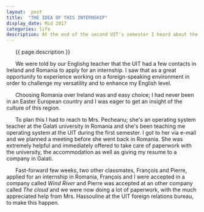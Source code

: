 ```yaml
---
layout:  post
title:  "THE IDEA OF THIS INTERNSHIP"
display_date: Mid 2017
categories: life
description: At the end of the second UIT's semester I heard about the possibility to make a foreign internship.
---
```


&nbsp;&nbsp;&nbsp;&nbsp;&nbsp;&nbsp;{{ page.description }}

&nbsp;&nbsp;&nbsp;&nbsp;&nbsp;&nbsp;We were told by our Englishg teacher that the UIT had a few contacts in Ireland and Romania to apply for an internship.
I saw that as a great opportunity to experience working on a foreign-speaking environment in order to challenge my versatility and to enhance my English level.   

&nbsp;&nbsp;&nbsp;&nbsp;&nbsp;&nbsp;Choosing Romania over Ireland was and easy choice; I had never been in an Easter European country and I was eager to get an insight of the culture of this region.   

&nbsp;&nbsp;&nbsp;&nbsp;&nbsp;&nbsp;To plan this I had to reach to Mrs. Pecheanu; she's an operating system teacher at the Galati university in Romania and she's been teaching me operating system at the UIT during the first semester. I got to her via e-mail and we planned a meeting before she went back in Romania. She was extremely helpful and immediately offered to take care of paperwork with the university, the accommodation as well as giving my resume to a company in Galati.

&nbsp;&nbsp;&nbsp;&nbsp;&nbsp;&nbsp;Fast-forward few weeks, two other classmates, François and Pierre, applied for an internship in Romania, François and I were accepted in a company called _Wind River_ and Pierre was accepted at an other company called _The cloud_ and we were now doing a lot of paperwork, with the much appreciated help from Mrs. Hassouline at the UIT foreign relations bureau, to make this happen.   
